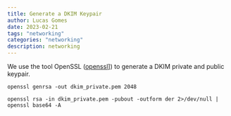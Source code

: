 ```yaml
---
title: Generate a DKIM Keypair
author: Lucas Gomes
date: 2023-02-21
tags: "networking"
categories: "networking"
description: networking
---
```

We use the tool OpenSSL ([openssl](tools/openssl.md)]) to generate a DKIM private and public keypair.

`openssl genrsa -out dkim_private.pem 2048`

`openssl rsa -in dkim_private.pem -pubout -outform der 2>/dev/null | openssl base64 -A`
